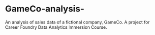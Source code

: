 # GameCo-analysis-
An analysis of sales data of a fictional company, GameCo. A project for Career Foundry Data Analytics Immersion Course. 
